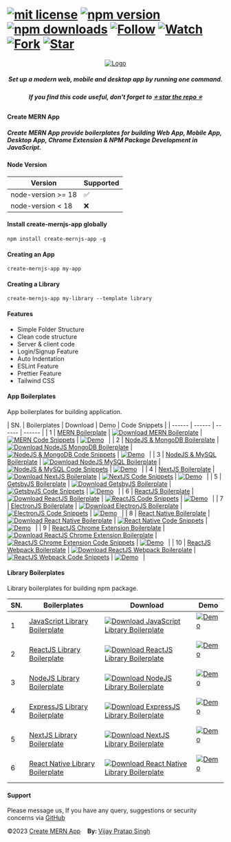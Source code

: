 # [![mit license](https://img.shields.io/github/license/mernjs/create-mern-app)](https://github.com/mernjs/create-mern-app/blob/master/LICENSE) [![npm version](https://img.shields.io/npm/v/create-mernjs-app)](https://www.npmjs.com/package/create-mernjs-app) [![npm downloads](https://img.shields.io/npm/dy/create-mernjs-app)](https://www.npmjs.com/package/create-mernjs-app) [![Follow](https://img.shields.io/github/followers/mernjs?style=social)](https://github.com/mernjs?tab=followers) [![Watch](https://img.shields.io/github/watchers/mernjs/create-mern-app?style=social)](https://github.com/mernjs/create-mern-app/watchers) [![Fork](https://img.shields.io/github/forks/mernjs/create-mern-app?style=social)](https://github.com/mernjs/create-mern-app/network/members) [![Star](https://img.shields.io/github/stars/mernjs/create-mern-app?style=social)](https://github.com/mernjs/create-mern-app/stargazers)

<p align="center">
  <a target="_blank" href="https://mernjs.github.io/create-mern-app" rel="noopener">
 <img src="https://mernjs.github.io/create-mern-app/assets/logo1.png" alt="Logo"></a>
</p>
<h5 align="center">Set up a modern web, mobile and desktop app by running one command.</h5>

<h5 align="center">
If you find this code useful, don't forget to <a target="_blank" href="https://github.com/mernjs/create-mern-app" rel="noopener">⭐ star the repo ⭐</a> 
</h5>

<h4>Create MERN App</h4>
<h5>Create MERN App provide boilerplates for building Web App, Mobile App, Desktop App, Chrome Extension & NPM Package Development in JavaScript.</h5>

<h4>Node Version </h4>

| Version | Supported          |
| ------- | ------------------ |
| node-version >= 18   | :white_check_mark: |
| node-version  < 18   | :x:  |

<h4>Install create-mernjs-app globally</h4>

```
npm install create-mernjs-app -g 
```

<h4>Creating an App</h4>

```
create-mernjs-app my-app
```

<h4>Creating a Library</h4>

```
create-mernjs-app my-library --template library
```

<h4>Features</h4>

- Simple Folder Structure
- Clean code structure
- Server & client code
- Login/Signup Feature
- Auto Indentation 
- ESLint Feature
- Prettier Feature
- Tailwind CSS 

<h4>App Boilerplates</h4>

App boilerplates for building application.

| SN. | Boilerplates | Download | Demo | Code Snippets |
| ------ | ------ | ------ | ------ |
| 1 | [MERN Boilerplate](https://github.com/mernjs/create-mern-app/tree/master/templates/app/mern-boilerplate) | [![Download MERN Boilerplate](https://custom-icon-badges.herokuapp.com/badge/-Download-blue?style=for-the-badge&logo=download&logoColor=white "Download MERN Boilerplate")](https://github.com/mernjs/create-mern-app/raw/master/templates/app/mern-boilerplate.zip) | [![MERN Code Snippets](https://custom-icon-badges.herokuapp.com/badge/-Code%20Snippets-blue?style=for-the-badge&logo=link&logoColor=white "MERN Code Snippets")](https://github.com/mernjs/create-mern-app/wiki/MERN-Code-snippets) | [![Demo](https://custom-icon-badges.herokuapp.com/badge/-demo-red?style=for-the-badge&logo=link&logoColor=white "Click to view live demo")](https://create-mern-app.vercel.app)  |
| 2 | [NodeJS & MongoDB Boilerplate](https://github.com/mernjs/create-mern-app/tree/master/templates/app/nodejs-mongodb-boilerplate) | [![Download NodeJS MongoDB Boilerplate](https://custom-icon-badges.herokuapp.com/badge/-Download-blue?style=for-the-badge&logo=download&logoColor=white "Download NodeJS MongoDB Boilerplate")](https://github.com/mernjs/create-mern-app/raw/master/templates/app/nodejs-mongodb-boilerplate.zip) | [![NodeJS & MongoDB Code Snippets](https://custom-icon-badges.herokuapp.com/badge/-Code%20Snippets-blue?style=for-the-badge&logo=link&logoColor=white "NodeJS & MongoDB Code Snippets")](https://github.com/mernjs/create-mern-app/wiki/NodeJS-&-MongoDB-Code-snippets) | [![Demo](https://custom-icon-badges.herokuapp.com/badge/-demo-red?style=for-the-badge&logo=link&logoColor=white "Click to view live demo")](https://create-mern-app-production.up.railway.app/api/v1)  |
| 3 | [NodeJS & MySQL Boilerplate](https://github.com/mernjs/create-mern-app/tree/master/templates/app/nodejs-mysql-boilerplate) | [![Download NodeJS MySQL Boilerplate](https://custom-icon-badges.herokuapp.com/badge/-Download-blue?style=for-the-badge&logo=download&logoColor=white "Download NodeJS MySQL Boilerplate")](https://github.com/mernjs/create-mern-app/raw/master/templates/app/nodejs-mysql-boilerplate.zip) | [![NodeJS & MySQL Code Snippets](https://custom-icon-badges.herokuapp.com/badge/-Code%20Snippets-blue?style=for-the-badge&logo=link&logoColor=white "NodeJS & MySQL Code Snippets")](https://github.com/mernjs/create-mern-app/wiki/NodeJS-&-MySQL-Code-snippets) | [![Demo](https://custom-icon-badges.herokuapp.com/badge/-demo-red?style=for-the-badge&logo=link&logoColor=white "Click to view live demo")](https://create-mern-app-production.up.railway.app/api/v1)  |
| 4 | [NextJS Boilerplate](https://github.com/mernjs/create-mern-app/tree/master/templates/app/nextjs-boilerplate) | [![Download NextJS Boilerplate](https://custom-icon-badges.herokuapp.com/badge/-Download-blue?style=for-the-badge&logo=download&logoColor=white "Download NextJS Boilerplate")](https://github.com/mernjs/create-mern-app/raw/master/templates/app/nextjs-boilerplate.zip) | [![NextJS Code Snippets](https://custom-icon-badges.herokuapp.com/badge/-Code%20Snippets-blue?style=for-the-badge&logo=link&logoColor=white "NextJS Code Snippets")](https://github.com/mernjs/create-mern-app/wiki/NextJS-Code-snippets) | [![Demo](https://custom-icon-badges.herokuapp.com/badge/-demo-red?style=for-the-badge&logo=link&logoColor=white "Click to view live demo")](https://create-mern-app.vercel.app)  |
| 5 | [GetsbyJS Boilerplate](https://github.com/mernjs/create-mern-app/tree/master/templates/app/gatsbyjs-boilerplate) | [![Download GetsbyJS Boilerplate](https://custom-icon-badges.herokuapp.com/badge/-Download-blue?style=for-the-badge&logo=download&logoColor=white "Download GetsbyJS Boilerplate")](https://github.com/mernjs/create-mern-app/raw/master/templates/app/gatsbyjs-boilerplate.zip) | [![GetsbyJS Code Snippets](https://custom-icon-badges.herokuapp.com/badge/-Code%20Snippets-blue?style=for-the-badge&logo=link&logoColor=white "GetsbyJS Code Snippets")](https://github.com/mernjs/create-mern-app/wiki/GetsbyJS-Code-snippets) | [![Demo](https://custom-icon-badges.herokuapp.com/badge/-demo-red?style=for-the-badge&logo=link&logoColor=white "Click to view live demo")](https://create-mern-app.vercel.app)  |
| 6 | [ReactJS Boilerplate](https://github.com/mernjs/create-mern-app/tree/master/templates/app/reactjs-boilerplate) | [![Download ReactJS Boilerplate](https://custom-icon-badges.herokuapp.com/badge/-Download-blue?style=for-the-badge&logo=download&logoColor=white "Download ReactJS Boilerplate")](https://github.com/mernjs/create-mern-app/raw/master/templates/app/reactjs-boilerplate.zip) | [![ReactJS Code Snippets](https://custom-icon-badges.herokuapp.com/badge/-Code%20Snippets-blue?style=for-the-badge&logo=link&logoColor=white "ReactJS Code Snippets")](https://github.com/mernjs/create-mern-app/wiki/ReactJS-Code-snippets) | [![Demo](https://custom-icon-badges.herokuapp.com/badge/-demo-red?style=for-the-badge&logo=link&logoColor=white "Click to view live demo")](https://create-mern-app.vercel.app)  |
| 7 | [ElectronJS Boilerplate](https://github.com/mernjs/create-mern-app/tree/master/templates/app/electronjs-boilerplate) | [![Download ElectronJS Boilerplate](https://custom-icon-badges.herokuapp.com/badge/-Download-blue?style=for-the-badge&logo=download&logoColor=white "Download ElectronJS Boilerplate")](https://github.com/mernjs/create-mern-app/raw/master/templates/app/electronjs-boilerplate.zip) | [![ElectronJS Code Snippets](https://custom-icon-badges.herokuapp.com/badge/-Code%20Snippets-blue?style=for-the-badge&logo=link&logoColor=white "ElectronJS Code Snippets")](https://github.com/mernjs/create-mern-app/wiki/ElectronJS-Code-snippets) | [![Demo](https://custom-icon-badges.herokuapp.com/badge/-demo-red?style=for-the-badge&logo=link&logoColor=white "Click to view live demo")](https://create-mern-app.vercel.app)  |
| 8 | [React Native Boilerplate](https://github.com/mernjs/create-mern-app/tree/master/templates/app/react-native-boilerplate) | [![Download React Native Boilerplate](https://custom-icon-badges.herokuapp.com/badge/-Download-blue?style=for-the-badge&logo=download&logoColor=white "Download React Native Boilerplate")](https://github.com/mernjs/create-mern-app/raw/master/templates/app/react-native-boilerplate.zip) | [![React Native Code Snippets](https://custom-icon-badges.herokuapp.com/badge/-Code%20Snippets-blue?style=for-the-badge&logo=link&logoColor=white "React Native Code Snippets")](https://github.com/mernjs/create-mern-app/wiki/React-Native-Code-snippets) | [![Demo](https://custom-icon-badges.herokuapp.com/badge/-demo-red?style=for-the-badge&logo=link&logoColor=white "Click to view live demo")](https://create-mern-app.vercel.app)  |
| 9 | [ReactJS Chrome Extension Boilerplate](https://github.com/mernjs/create-mern-app/tree/master/templates/app/reactjs-chrome-extension-boilerplate) | [![Download ReactJS Chrome Extension Boilerplate](https://custom-icon-badges.herokuapp.com/badge/-Download-blue?style=for-the-badge&logo=download&logoColor=white "Download ReactJS Chrome Extension Boilerplate")](https://github.com/mernjs/create-mern-app/raw/master/templates/app/reactjs-chrome-extension-boilerplate.zip) | [![ReactJS Chrome Extension Code Snippets](https://custom-icon-badges.herokuapp.com/badge/-Code%20Snippets-blue?style=for-the-badge&logo=link&logoColor=white "ReactJS Chrome Extension Code Snippets")](https://github.com/mernjs/create-mern-app/wiki/ReactJS-Chrome-Extension-Code-snippets) | [![Demo](https://custom-icon-badges.herokuapp.com/badge/-demo-red?style=for-the-badge&logo=link&logoColor=white "Click to view live demo")](https://create-mern-app.vercel.app)  |
| 10 | [ReactJS Webpack Boilerplate](https://github.com/mernjs/create-mern-app/tree/master/templates/app/reactjs-webpack-boilerplate) | [![Download ReactJS Webpack Boilerplate](https://custom-icon-badges.herokuapp.com/badge/-Download-blue?style=for-the-badge&logo=download&logoColor=white "Download ReactJS Webpack Boilerplate")](https://github.com/mernjs/create-mern-app/raw/master/templates/app/reactjs-webpack-boilerplate.zip) | [![ReactJS Webpack Code Snippets](https://custom-icon-badges.herokuapp.com/badge/-Code%20Snippets-blue?style=for-the-badge&logo=link&logoColor=white "ReactJS Webpack Code Snippets")](https://github.com/mernjs/create-mern-app/wiki/ReactJS-Webpack-Code-snippets) | [![Demo](https://custom-icon-badges.herokuapp.com/badge/-demo-red?style=for-the-badge&logo=link&logoColor=white "Click to view live demo")](https://create-mern-app.vercel.app)  |

<h4>Library Boilerplates</h4>

Library boilerplates for building npm package.

| SN. | Boilerplates | Download | Demo |
| ------ | ------ | ------ | ------ |
| 1 | [JavaScript Library Boilerplate](https://github.com/mernjs/create-mern-app/tree/master/templates/library/javascript-library-boilerplate) | [![Download JavaScript Library Boilerplate](https://custom-icon-badges.herokuapp.com/badge/-Download-blue?style=for-the-badge&logo=download&logoColor=white "Download JavaScript Library Boilerplate")](https://github.com/mernjs/create-mern-app/raw/master/templates/library/javascript-library-boilerplate.zip) | [![Demo](https://custom-icon-badges.herokuapp.com/badge/-demo-red?style=for-the-badge&logo=link&logoColor=white "Click to view live demo")](https://create-mern-app.vercel.app)  |
| 2 | [ReactJS Library Boilerplate](https://github.com/mernjs/create-mern-app/tree/master/templates/library/reactjs-library-boilerplate) | [![Download ReactJS Library Boilerplate](https://custom-icon-badges.herokuapp.com/badge/-Download-blue?style=for-the-badge&logo=download&logoColor=white "Download ReactJS Library Boilerplate")](https://github.com/mernjs/create-mern-app/raw/master/templates/library/reactjs-library-boilerplate.zip) | [![Demo](https://custom-icon-badges.herokuapp.com/badge/-demo-red?style=for-the-badge&logo=link&logoColor=white "Click to view live demo")](https://create-mern-app.vercel.app)  |
| 3 | [NodeJS Library Boilerplate](https://github.com/mernjs/create-mern-app/tree/master/templates/library/nodejs-library-boilerplate) | [![Download NodeJS Library Boilerplate](https://custom-icon-badges.herokuapp.com/badge/-Download-blue?style=for-the-badge&logo=download&logoColor=white "Download NodeJS Library Boilerplate")](https://github.com/mernjs/create-mern-app/raw/master/templates/library/nodejs-library-boilerplate.zip) | [![Demo](https://custom-icon-badges.herokuapp.com/badge/-demo-red?style=for-the-badge&logo=link&logoColor=white "Click to view live demo")](https://create-mern-app.vercel.app)  |
| 4 | [ExpressJS Library Boilerplate](https://github.com/mernjs/create-mern-app/tree/master/templates/library/expressjs-library-boilerplate) | [![Download ExpressJS Library Boilerplate](https://custom-icon-badges.herokuapp.com/badge/-Download-blue?style=for-the-badge&logo=download&logoColor=white "Download ExpressJS Library Boilerplate")](https://github.com/mernjs/create-mern-app/raw/master/templates/library/expressjs-library-boilerplate.zip) | [![Demo](https://custom-icon-badges.herokuapp.com/badge/-demo-red?style=for-the-badge&logo=link&logoColor=white "Click to view live demo")](https://create-mern-app.vercel.app)  |
| 5 | [NextJS Library Boilerplate](https://github.com/mernjs/create-mern-app/tree/master/templates/library/nextjs-library-boilerplate) | [![Download NextJS Library Boilerplate](https://custom-icon-badges.herokuapp.com/badge/-Download-blue?style=for-the-badge&logo=download&logoColor=white "Download NextJS Library Boilerplate")](https://github.com/mernjs/create-mern-app/raw/master/templates/library/nextjs-library-boilerplate.zip) | [![Demo](https://custom-icon-badges.herokuapp.com/badge/-demo-red?style=for-the-badge&logo=link&logoColor=white "Click to view live demo")](https://create-mern-app.vercel.app)  |
| 6 | [React Native Library Boilerplate](https://github.com/mernjs/create-mern-app/tree/master/templates/library/react-native-library-boilerplate) | [![Download React Native Library Boilerplate](https://custom-icon-badges.herokuapp.com/badge/-Download-blue?style=for-the-badge&logo=download&logoColor=white "Download React Native Library Boilerplate")](https://github.com/mernjs/create-mern-app/raw/master/templates/library/react-native-library-boilerplate.zip) | [![Demo](https://custom-icon-badges.herokuapp.com/badge/-demo-red?style=for-the-badge&logo=link&logoColor=white "Click to view live demo")](https://create-mern-app.vercel.app)  |

<h4>Support</h4>

Please message us, If you have any query, suggestions or security concerns via [GitHub](https://github.com/mernjs/create-mern-app/discussions)

<p style="margin-left: '30px', margin-right: '30px'"><span style="text-align: 'left'">©2023 <a href="https://github.com/mernjs/create-mern-app/blob/master/LICENSE" target="_blank"> Create MERN App</a></span>&nbsp;&nbsp;&nbsp;&nbsp;<span style="float: 'right'"><b>By: </b> <a href="https://vijay-pratap-singh.netlify.app" target="_blank"> Vijay Pratap Singh</a></span></p>
